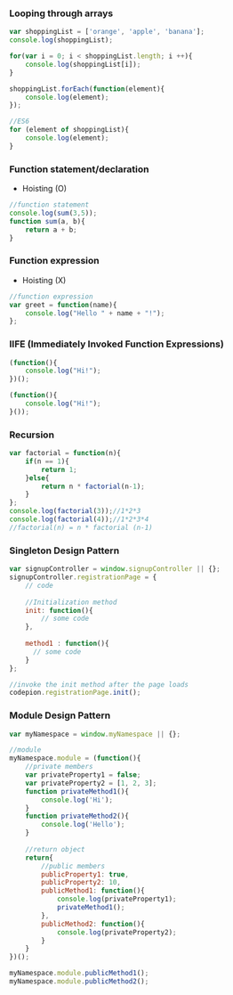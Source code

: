 ### Looping through arrays
```javascript
var shoppingList = ['orange', 'apple', 'banana'];
console.log(shoppingList);

for(var i = 0; i < shoppingList.length; i ++){
	console.log(shoppingList[i]);
}

shoppingList.forEach(function(element){
	console.log(element);
});

//ES6
for (element of shoppingList){
	console.log(element);
}
```
### Function statement/declaration
- Hoisting (O)
```javascript
//function statement
console.log(sum(3,5));
function sum(a, b){
    return a + b;
}
```
### Function expression 
- Hoisting (X)
```javascript
//function expression
var greet = function(name){
    console.log("Hello " + name + "!");
};
```
### IIFE (Immediately Invoked Function Expressions)
```javascript
(function(){
    console.log("Hi!");
})();

(function(){
    console.log("Hi!");
}());
```
### Recursion
```javascript
var factorial = function(n){
    if(n == 1){
        return 1;
    }else{
        return n * factorial(n-1);
    }
};
console.log(factorial(3));//1*2*3
console.log(factorial(4));//1*2*3*4
//factorial(n) = n * factorial (n-1)
```
### Singleton Design Pattern
```javascript
var signupController = window.signupController || {};
signupController.registrationPage = {
    // code
    
    //Initialization method
    init: function(){
        // some code
    },
    
    method1 : function(){
      // some code
    }   
};

//invoke the init method after the page loads
codepion.registrationPage.init();
```

### Module Design Pattern
```javascript
var myNamespace = window.myNamespace || {};

//module
myNamespace.module = (function(){
    //private members
    var privateProperty1 = false;
    var privateProperty2 = [1, 2, 3];
    function privateMethod1(){
        console.log('Hi');
    }
    function privateMethod2(){
        console.log('Hello');
    }
    
    //return object
    return{
        //public members
        publicProperty1: true,
        publicProperty2: 10,
        publicMethod1: function(){
            console.log(privateProperty1);
            privateMethod1();
        },
        publicMethod2: function(){
            console.log(privateProperty2);
        }
    }
})();

myNamespace.module.publicMethod1();
myNamespace.module.publicMethod2();
```
